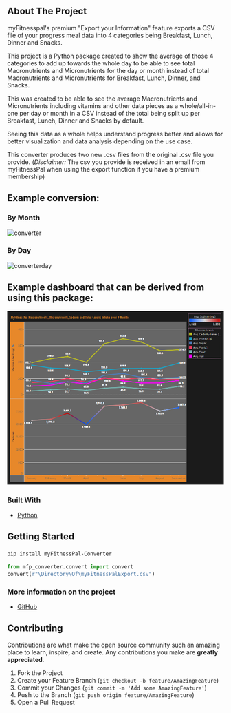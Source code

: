 
<!-- ABOUT THE PROJECT -->
## About The Project
myFitnesspal's premium "Export your Information" feature exports a CSV file of your progress meal data into 4 categories being Breakfast, Lunch, Dinner and Snacks. 

This project is a Python package created to show the average of those 4 categories to add up towards the whole day to be able to see total Macronutrients and Micronutrients for the day or month instead of total Macronutrients and Micronutrients for Breakfast, Lunch, Dinner, and Snacks. 

This was created to be able to see the average Macronutrients and Micronutrients including vitamins and other data pieces as a whole/all-in-one per day or month in a CSV instead of the total being split up per Breakfast, Lunch, Dinner and Snacks by default. 

Seeing this data as a whole helps understand progress better and allows for better visualization and data analysis depending on the use case.

This converter produces two new .csv files from the original .csv file you provide. (*Disclaimer:* The csv you provide is received in an email from myFitnessPal when using the export function if you have a premium membership)
## Example conversion:
### By Month
![converter](https://i.gyazo.com/8fc6817903d664ce945f75f2744d6d99.png)
### By Day
![converterday](https://i.gyazo.com/ba7a3ed0c244dc6fc0904eb1111c28dd.png)
## Example dashboard that can be derived from using this package:
![conv](https://github.com/YoussefSultan/myFitnesspalDataConverter/blob/master/myFitnesspal_Dashboard.png?raw=true)
### Built With
 
* [Python](https://www.python.org/downloads/) 

<!-- GETTING STARTED -->
## Getting Started
`pip install myFitnessPal-Converter`
```python
from mfp_converter.convert import convert
convert(r"\Directory\Of\myFitnessPalExport.csv")
```
### More information on the project
* [GitHub](https://github.com/YoussefSultan/myFitnesspalDataConverter)
<!-- CONTRIBUTING -->
## Contributing

Contributions are what make the open source community such an amazing place to learn, inspire, and create. Any contributions you make are **greatly appreciated**.

1. Fork the Project
2. Create your Feature Branch (`git checkout -b feature/AmazingFeature`)
3. Commit your Changes (`git commit -m 'Add some AmazingFeature'`)
4. Push to the Branch (`git push origin feature/AmazingFeature`)
5. Open a Pull Request
